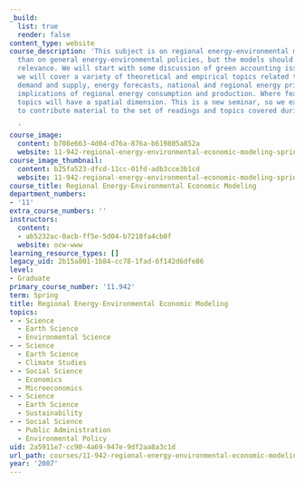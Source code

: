 ```yaml
---
_build:
  list: true
  render: false
content_type: website
course_description: 'This subject is on regional energy-environmental modeling rather
  than on general energy-environmental policies, but the models should have some policy
  relevance. We will start with some discussion of green accounting issues; then,
  we will cover a variety of theoretical and empirical topics related to spatial energy
  demand and supply, energy forecasts, national and regional energy prices, and environmental
  implications of regional energy consumption and production. Where feasible, the
  topics will have a spatial dimension. This is a new seminar, so we expect students
  to contribute material to the set of readings and topics covered during the semester.

  '
course_image:
  content: b708e663-4d04-d76a-876a-b619805a852a
  website: 11-942-regional-energy-environmental-economic-modeling-spring-2007
course_image_thumbnail:
  content: b25fa523-dfcd-11cc-01fd-adb3cce3b1cd
  website: 11-942-regional-energy-environmental-economic-modeling-spring-2007
course_title: Regional Energy-Environmental Economic Modeling
department_numbers:
- '11'
extra_course_numbers: ''
instructors:
  content:
  - ab5232ac-0acb-ff5e-5d04-b7218fa4cb0f
  website: ocw-www
learning_resource_types: []
legacy_uid: 2b15a801-1b84-cc78-1fad-6f142d6dfe86
level:
- Graduate
primary_course_number: '11.942'
term: Spring
title: Regional Energy-Environmental Economic Modeling
topics:
- - Science
  - Earth Science
  - Environmental Science
- - Science
  - Earth Science
  - Climate Studies
- - Social Science
  - Economics
  - Microeconomics
- - Science
  - Earth Science
  - Sustainability
- - Social Science
  - Public Administration
  - Environmental Policy
uid: 2a5911e7-cc90-4a69-947e-9df2aa8a3c1d
url_path: courses/11-942-regional-energy-environmental-economic-modeling-spring-2007
year: '2007'
---
```

